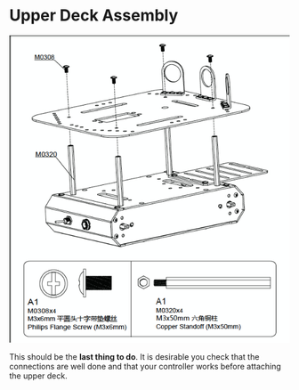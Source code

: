 # Upper Deck Assembly


![upper](../img/assembly_img/a_upper2.jpg)

This should be the **last thing to do**. It is desirable you check that the connections are well done and that your controller works before attaching the upper deck.
